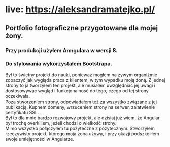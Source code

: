# live: https://aleksandramatejko.pl/

## Portfolio fotograficzne przygotowane dla mojej żony. 
### Przy produkcji użyłem Anngulara w wersji 8.
### Do stylowania wykorzystałem Bootstrapa.
Był to świetny projekt do nauki, ponieważ mogłem na żywym organiźmie zobaczyć jak wygląda praca z klientem, w tym wypadku moją żoną. Z jednej strony to ja tworzyłem ten projekt, ale musiałem uwzględniać jej uwagi i dostosowywać wygląd i funkcjonalność do tego, czego od tej strony oczekiwała. \
Poza stworzeniem strony, odpowiadałem też za wszystko związane z jej publikacją. Kupnem domeny, wrzuceniem strony na serwer, załatwienie certyfikatu SSL. \
Był to dla mnie bardzo rozwojowy projekt, ale dzisiaj już wiem, że Angular był trochę overkillem, jeżeli chodzi o wielkość strony. \
Mimo wszystko połączyłem tu pożyteczne z pożytecznym. Stworzyłem rzeczywisty projekt, którego moja żona używa, i przy okazji podszkoliłem swoje umiejętności w Angularze.
